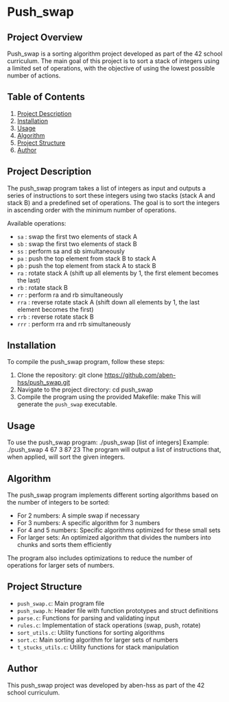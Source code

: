 # Push_swap

## Project Overview

Push_swap is a sorting algorithm project developed as part of the 42 school curriculum. The main goal of this project is to sort a stack of integers using a limited set of operations, with the objective of using the lowest possible number of actions.

## Table of Contents

1. [Project Description](#project-description)
2. [Installation](#installation)
3. [Usage](#usage)
4. [Algorithm](#algorithm)
5. [Project Structure](#project-structure)
6. [Author](#author)

## Project Description

The push_swap program takes a list of integers as input and outputs a series of instructions to sort these integers using two stacks (stack A and stack B) and a predefined set of operations. The goal is to sort the integers in ascending order with the minimum number of operations.

Available operations:
- `sa` : swap the first two elements of stack A
- `sb` : swap the first two elements of stack B
- `ss` : perform sa and sb simultaneously
- `pa` : push the top element from stack B to stack A
- `pb` : push the top element from stack A to stack B
- `ra` : rotate stack A (shift up all elements by 1, the first element becomes the last)
- `rb` : rotate stack B
- `rr` : perform ra and rb simultaneously
- `rra` : reverse rotate stack A (shift down all elements by 1, the last element becomes the first)
- `rrb` : reverse rotate stack B
- `rrr` : perform rra and rrb simultaneously

## Installation

To compile the push_swap program, follow these steps:

1. Clone the repository: git clone https://github.com/aben-hss/push_swap.git
2. Navigate to the project directory: cd push_swap
3. Compile the program using the provided Makefile: make
   This will generate the `push_swap` executable.

## Usage

To use the push_swap program: ./push_swap [list of integers]
Example: ./push_swap 4 67 3 87 23
The program will output a list of instructions that, when applied, will sort the given integers.

## Algorithm

The push_swap program implements different sorting algorithms based on the number of integers to be sorted:

- For 2 numbers: A simple swap if necessary
- For 3 numbers: A specific algorithm for 3 numbers
- For 4 and 5 numbers: Specific algorithms optimized for these small sets
- For larger sets: An optimized algorithm that divides the numbers into chunks and sorts them efficiently

The program also includes optimizations to reduce the number of operations for larger sets of numbers.

## Project Structure

- `push_swap.c`: Main program file
- `push_swap.h`: Header file with function prototypes and struct definitions
- `parse.c`: Functions for parsing and validating input
- `rules.c`: Implementation of stack operations (swap, push, rotate)
- `sort_utils.c`: Utility functions for sorting algorithms
- `sort.c`: Main sorting algorithm for larger sets of numbers
- `t_stucks_utils.c`: Utility functions for stack manipulation

## Author

This push_swap project was developed by aben-hss as part of the 42 school curriculum.
